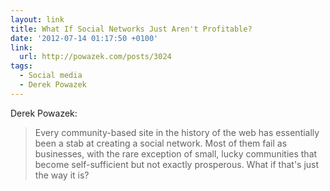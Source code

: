 ```yaml
---
layout: link
title: What If Social Networks Just Aren't Profitable?
date: '2012-07-14 01:17:50 +0100'
link:
  url: http://powazek.com/posts/3024
tags:
  - Social media
  - Derek Powazek
---
```

Derek Powazek:

> Every community-based site in the history of the web has essentially been a stab at creating a social network. Most of them fail as businesses, with the rare exception of small, lucky communities that become self-sufficient but not exactly prosperous. What if that's just the way it is?
